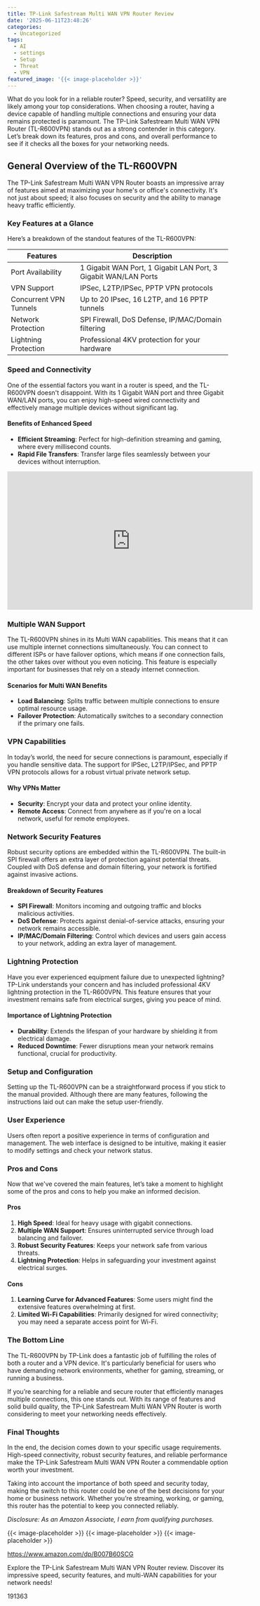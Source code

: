 ```yaml
---
title: TP-Link Safestream Multi WAN VPN Router Review
date: '2025-06-11T23:48:26'
categories:
  - Uncategorized
tags:
  - AI
  - settings
  - Setup
  - Threat
  - VPN
featured_image: '{{< image-placeholder >}}'
---
```


<p>What do you look for in a reliable router? Speed, security, and versatility are likely among your top considerations. When choosing a router, having a device capable of handling multiple connections and ensuring your data remains protected is paramount. The TP-Link Safestream Multi WAN VPN Router (TL-R600VPN) stands out as a strong contender in this category. Let’s break down its features, pros and cons, and overall performance to see if it checks all the boxes for your networking needs.</p> <h2>General Overview of the TL-R600VPN</h2> <p>The TP-Link Safestream Multi WAN VPN Router boasts an impressive array of features aimed at maximizing your home's or office's connectivity. It's not just about speed; it also focuses on security and the ability to manage heavy traffic efficiently.</p> <p><a rel="nofollow" target="_blank" title="TP-Link Safestream Multi WAN VPN Router | 1 Gigabit WAN+3 Gigabit WAN/LAN+1 Gigabit LAN Port | IPsec/L2TP/PPTP VPN Supported| SPI Firewall | DoS Defense | Lightning Protection(TL-R600VPN)" href="https://www.amazon.com/dp/B007B60SCG?tag=8118903-20" style='text-decoration: none; box-shadow: none;'></a></p> <p><a rel="nofollow" target="_blank" title="See the TP-Link Safestream Multi WAN VPN Router | 1 Gigabit WAN+3 Gigabit WAN/LAN+1 Gigabit LAN Port | IPsec/L2TP/PPTP VPN Supported| SPI Firewall | DoS Defense | Lightning Protection(TL-R600VPN) in detail." href="https://www.amazon.com/dp/B007B60SCG?tag=8118903-20" style='text-decoration: none; box-shadow: none;'></a></p> <h3>Key Features at a Glance</h3> <p>Here’s a breakdown of the standout features of the TL-R600VPN:</p> <table> <thead> <tr> <th>Features</th> <th>Description</th> </tr> </thead> <tbody> <tr> <td>Port Availability</td> <td>1 Gigabit WAN Port, 1 Gigabit LAN Port, 3 Gigabit WAN/LAN Ports</td> </tr> <tr> <td>VPN Support</td> <td>IPSec, L2TP/IPSec, PPTP VPN protocols</td> </tr> <tr> <td>Concurrent VPN Tunnels</td> <td>Up to 20 IPsec, 16 L2TP, and 16 PPTP tunnels</td> </tr> <tr> <td>Network Protection</td> <td>SPI Firewall, DoS Defense, IP/MAC/Domain filtering</td> </tr> <tr> <td>Lightning Protection</td> <td>Professional 4KV protection for your hardware</td> </tr> </tbody> </table> <h3>Speed and Connectivity</h3> <p>One of the essential factors you want in a router is speed, and the TL-R600VPN doesn't disappoint. With its 1 Gigabit WAN port and three Gigabit WAN/LAN ports, you can enjoy high-speed wired connectivity and effectively manage multiple devices without significant lag.</p> <h4>Benefits of Enhanced Speed</h4> <ul> <li> <strong>Efficient Streaming</strong>: Perfect for high-definition streaming and gaming, where every millisecond counts.</li> <li> <strong>Rapid File Transfers</strong>: Transfer large files seamlessly between your devices without interruption.</li> </ul> <iframe width="560" height="315" src="https://www.youtube.com/embed/rNga2yRkF6g" frameborder="0" allow="accelerometer; autoplay; encrypted-media; gyroscope; picture-in-picture" allowfullscreen></iframe> <br> <p><a rel="nofollow" target="_blank" title="Click to view the TP-Link Safestream Multi WAN VPN Router | 1 Gigabit WAN+3 Gigabit WAN/LAN+1 Gigabit LAN Port | IPsec/L2TP/PPTP VPN Supported| SPI Firewall | DoS Defense | Lightning Protection(TL-R600VPN)." href="https://www.amazon.com/dp/B007B60SCG?tag=8118903-20" style='text-decoration: none; box-shadow: none;'></a></p> <h3>Multiple WAN Support</h3> <p>The TL-R600VPN shines in its Multi WAN capabilities. This means that it can use multiple internet connections simultaneously. You can connect to different ISPs or have failover options, which means if one connection fails, the other takes over without you even noticing. This feature is especially important for businesses that rely on a steady internet connection.</p> <h4>Scenarios for Multi WAN Benefits</h4> <ul> <li> <strong>Load Balancing</strong>: Splits traffic between multiple connections to ensure optimal resource usage.</li> <li> <strong>Failover Protection</strong>: Automatically switches to a secondary connection if the primary one fails.</li> </ul> <h3>VPN Capabilities</h3> <p>In today’s world, the need for secure connections is paramount, especially if you handle sensitive data. The support for IPSec, L2TP/IPSec, and PPTP VPN protocols allows for a robust virtual private network setup.</p> <h4>Why VPNs Matter</h4> <ul> <li> <strong>Security</strong>: Encrypt your data and protect your online identity.</li> <li> <strong>Remote Access</strong>: Connect from anywhere as if you're on a local network, useful for remote employees.</li> </ul> <p><a rel="nofollow" target="_blank" title="TP-Link Safestream Multi WAN VPN Router | 1 Gigabit WAN+3 Gigabit WAN/LAN+1 Gigabit LAN Port | IPsec/L2TP/PPTP VPN Supported| SPI Firewall | DoS Defense | Lightning Protection(TL-R600VPN)" href="https://www.amazon.com/dp/B007B60SCG?tag=8118903-20" style='text-decoration: none; box-shadow: none;'></a></p> <h3>Network Security Features</h3> <p>Robust security options are embedded within the TL-R600VPN. The built-in SPI firewall offers an extra layer of protection against potential threats. Coupled with DoS defense and domain filtering, your network is fortified against invasive actions.</p> <h4>Breakdown of Security Features</h4> <ul> <li> <strong>SPI Firewall</strong>: Monitors incoming and outgoing traffic and blocks malicious activities.</li> <li> <strong>DoS Defense</strong>: Protects against denial-of-service attacks, ensuring your network remains accessible.</li> <li> <strong>IP/MAC/Domain Filtering</strong>: Control which devices and users gain access to your network, adding an extra layer of management.</li> </ul> <h3>Lightning Protection</h3> <p>Have you ever experienced equipment failure due to unexpected lightning? TP-Link understands your concern and has included professional 4KV lightning protection in the TL-R600VPN. This feature ensures that your investment remains safe from electrical surges, giving you peace of mind.</p> <h4>Importance of Lightning Protection</h4> <ul> <li> <strong>Durability</strong>: Extends the lifespan of your hardware by shielding it from electrical damage.</li> <li> <strong>Reduced Downtime</strong>: Fewer disruptions mean your network remains functional, crucial for productivity.</li> </ul> <p><a rel="nofollow" target="_blank" title="TP-Link Safestream Multi WAN VPN Router | 1 Gigabit WAN+3 Gigabit WAN/LAN+1 Gigabit LAN Port | IPsec/L2TP/PPTP VPN Supported| SPI Firewall | DoS Defense | Lightning Protection(TL-R600VPN)" href="https://www.amazon.com/dp/B007B60SCG?tag=8118903-20" style='text-decoration: none; box-shadow: none;'></a></p> <h3>Setup and Configuration</h3> <p>Setting up the TL-R600VPN can be a straightforward process if you stick to the manual provided. Although there are many features, following the instructions laid out can make the setup user-friendly.</p> <h3>User Experience</h3> <p>Users often report a positive experience in terms of configuration and management. The web interface is designed to be intuitive, making it easier to modify settings and check your network status.</p> <p><a rel="nofollow" target="_blank" title="TP-Link Safestream Multi WAN VPN Router | 1 Gigabit WAN+3 Gigabit WAN/LAN+1 Gigabit LAN Port | IPsec/L2TP/PPTP VPN Supported| SPI Firewall | DoS Defense | Lightning Protection(TL-R600VPN)" href="https://www.amazon.com/dp/B007B60SCG?tag=8118903-20" style='text-decoration: none; box-shadow: none;'></a></p> <h3>Pros and Cons</h3> <p>Now that we've covered the main features, let’s take a moment to highlight some of the pros and cons to help you make an informed decision.</p> <h4>Pros</h4> <ol> <li> <strong>High Speed</strong>: Ideal for heavy usage with gigabit connections.</li> <li> <strong>Multiple WAN Support</strong>: Ensures uninterrupted service through load balancing and failover.</li> <li> <strong>Robust Security Features</strong>: Keeps your network safe from various threats.</li> <li> <strong>Lightning Protection</strong>: Helps in safeguarding your investment against electrical surges.</li> </ol> <h4>Cons</h4> <ol> <li> <strong>Learning Curve for Advanced Features</strong>: Some users might find the extensive features overwhelming at first.</li> <li> <strong>Limited Wi-Fi Capabilities</strong>: Primarily designed for wired connectivity; you may need a separate access point for Wi-Fi.</li> </ol> <h3>The Bottom Line</h3> <p>The TL-R600VPN by TP-Link does a fantastic job of fulfilling the roles of both a router and a VPN device. It's particularly beneficial for users who have demanding network environments, whether for gaming, streaming, or running a business.</p> <p>If you’re searching for a reliable and secure router that efficiently manages multiple connections, this one stands out. With its range of features and solid build quality, the TP-Link Safestream Multi WAN VPN Router is worth considering to meet your networking needs effectively.</p> <p><a rel="nofollow" target="_blank" title="TP-Link Safestream Multi WAN VPN Router | 1 Gigabit WAN+3 Gigabit WAN/LAN+1 Gigabit LAN Port | IPsec/L2TP/PPTP VPN Supported| SPI Firewall | DoS Defense | Lightning Protection(TL-R600VPN)" href="https://www.amazon.com/dp/B007B60SCG?tag=8118903-20" style='text-decoration: none; box-shadow: none;'></a></p> <h3>Final Thoughts</h3> <p>In the end, the decision comes down to your specific usage requirements. High-speed connectivity, robust security features, and reliable performance make the TP-Link Safestream Multi WAN VPN Router a commendable option worth your investment.</p> <p>Taking into account the importance of both speed and security today, making the switch to this router could be one of the best decisions for your home or business network. Whether you’re streaming, working, or gaming, this router has the potential to keep you connected reliably.</p> <p><a rel="nofollow" target="_blank" title="See the TP-Link Safestream Multi WAN VPN Router | 1 Gigabit WAN+3 Gigabit WAN/LAN+1 Gigabit LAN Port | IPsec/L2TP/PPTP VPN Supported| SPI Firewall | DoS Defense | Lightning Protection(TL-R600VPN) in detail." href="https://www.amazon.com/dp/B007B60SCG?tag=8118903-20" style='text-decoration: none; box-shadow: none;'></a></p> <p><i>Disclosure: As an Amazon Associate, I earn from qualifying purchases.</i></p>
{{< image-placeholder >}}
{{< image-placeholder >}}
{{< image-placeholder >}}




https://www.amazon.com/dp/B007B60SCG

Explore the TP-Link Safestream Multi WAN VPN Router review. Discover its impressive speed, security features, and multi-WAN capabilities for your network needs!

191363
